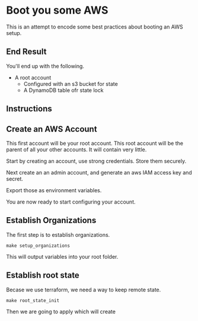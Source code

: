 # Boot you some AWS


This is an attempt to encode some best practices about booting an AWS setup.

## End Result

You'll end up with the following.

- A root account
  - Configured with an s3 bucket for state
  - A DynamoDB table ofr state lock



## Instructions

## Create an AWS Account

This first account will be your root account. This root account will be the parent of all your other accounts. It will contain very little.

Start by creating an account, use strong credentials. Store them securely.

Next create an an admin account, and generate an aws IAM access key and secret.

Export those as environment variables.

You are now ready to start configuring your account.

## Establish Organizations

The first step is to establish organizations.

```
make setup_organizations
```

This will output variables into your root folder.

## Establish root state

Becase we use terraform, we need a way to keep remote state.

```
make root_state_init
```

Then we are going to apply which will create
